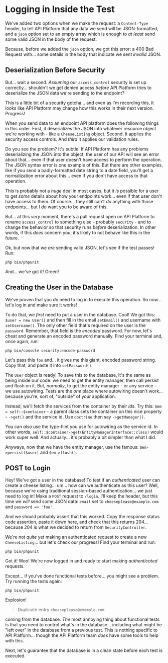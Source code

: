 # Logging in Inside the Test

We've added two options when we make the request: a `Content-Type` header, to tell
API Platform that any data we send will be JSON-formatted, and a `json` option set
to an empty array which is enough to *at least* send some valid JSON in the body
of the request.

Because, before we added the `json` option, we got this error: a 400 Bad Request
with... some details in the body that indicate we sent *invalid* JSON.

## Deserialization Before Security

But... wait a second. *Assuming* our `access_control` security is set up correctly...
shouldn't we get denied access *before* API Platform tries to deserialize the JSON
data we're sending to the endpoint?

This is a little bit of a security gotcha... and even as I'm recording this, it
looks like API Platform may change how this works in their next version. Progress!

When you send data to an endpoint API platform does the following things in
this order. First, it deserializes the JSON into whatever resource object we're
working with - like a `CheeseListing` object. Second, it applies the
security access controls. And *third* it applies our validation rules.

Do you see the problem? It's subtle. If API Platform has any problems deserializing
the JSON into the object, the user of our API will see an error about that... even
if that user doesn't have access to perform the operation. The JSON syntax error
is one example of this. But there are other examples, like if you send a
badly-formatted date string to a date field, you'll get a normalization error about
this... even if you don't have access to that operation.

This is probably not a *huge* deal in most cases, but it *is* possible for a user
to get *some* details about how your endpoints work... even if that user don't
have access to them. Of course... they still can't *do* anything with those
endpoints... but I *do* want you to be aware of this.

But... at this *very* moment, there's a pull request open on API Platform to
rename `access_control` to something else - probably `security` - and to change
the behavior so that security runs *before* deserialization. In other words,
if this *does* concern you, it's likely to not behave like this in the future.

Ok, but now that we *are* sending valid JSON, let's see if the test passes! Run:

```terminal
php bin/phpunit
```

And... we've got it! Green!

## Creating the User in the Database

We've proven that you *do* need to log in to execute this operation. So now...
let's log in and make sure it works!

To do that, we *first* need to put a user in the database. Cool! We got this:
`$user = new User()` and then fill in the email `setEmail()` and username
with `setUsername()`. The only other field that's required on the user is the
`password`. Remember, that field is the *encoded* password. For now, let's cheat
and generate an encoded password manually. Find your terminal and, once again, run:

```terminal
php bin/console security:encode-password
```

Let's pass this `foo` and... it gives me this giant, encoded password string.
Copy that, and paste it into `setPassword()`.

The `User` object is ready! To save this to the database, it's the same as being
inside our code: we need to get the entity manager, then call persist and flush
on it. But, *normally*, to get the entity manager - or any service - we use
autowiring. Tests are the *one* place where autowiring doesn't work... because
you're, sort of, "outside" of your application.

Instead, we'll fetch the services from the container by their *ids*. Try this:
`$em = self::$container` - a parent class sets the container on this nice property -
`->get()` and the service id. Use `doctrine` then say `->getManager()`.

You can *also* use the type-hint you use for autowiring as the service id. In
other words, `self::$container->get(EntityManagerInterface::class)` would work
super well. And actually... it's probably a bit simpler than what I did.

Anyways, now that we have the entity manager, use the famous: `$em->persist($user)`
and  `$em->flush()`.

## POST to Login

Hey! We've got a user in the database! To test if an *authenticated* user can create
a cheese listing... um... how can we authenticate as this user? Well, because we're
using traditional session-based authentication... we just need to log in! Make
a `POST` request to `/login`. I'll keep the header, but this time we *will* send
some JSON data: `email` set to `cheeseplease@example.com` and
`password => 'foo'`.

And we should probably assert that this worked. Copy the response status code
assertion, paste it down here, and check that this returns 204... because 204 is
what we decided to return from `SecurityController`.

We're not *quite* yet making an authenticated request to create a new
`CheeseListing`... but let's check our progress! Find your terminal and run:

```terminal
php bin/phpunit
```

Got it! Woo! We're now logged in and ready to start making *authenticated* requests.

Except... if you've done functional tests before... you might see a problem. Try
running the tests again:

```terminal-silent
php bin/phpunit
```

Explosion!

> Duplicate entry `cheeseplease@example.com`

coming from the database. *The* most annoying thing about functional tests is
that you need to control what's in the database... including what might be
"left over" in the database from a previous test. This is nothing specific to
API Platform... though the API Platform team *does* have some tools to help
with this.

Next, let's guarantee that the database is in a clean state before each test is
executed.
